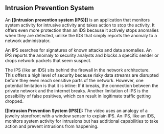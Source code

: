 ## Intrusion Prevention System

An **[[intrusion prevention system (IPS)]]** is an application that monitors system activity for intrusive activity and takes action to stop the activity. It offers even more protection than an IDS because it actively stops anomalies when they are detected, unlike the IDS that simply reports the anomaly to a network administrator.

An IPS searches for signatures of known attacks and data anomalies. An IPS reports the anomaly to security analysts and blocks a specific sender or drops network packets that seem suspect. 

The IPS (like an IDS) sits behind the firewall in the network architecture. This offers a high level of security because risky data streams are disrupted before they even reach sensitive parts of the network. However, one potential limitation is that it is inline: If it breaks, the connection between the private network and the internet breaks. Another limitation of IPS is the possibility of false positives, which can result in legitimate traffic getting dropped.

**[[Intrusion Prevention System (IPS)]]:** The video uses an analogy of a jewelry storefront with a window sensor to explain IPS. An IPS, like an IDS, monitors system activity for intrusions but has additional capabilities to take action and prevent intrusions from happening.